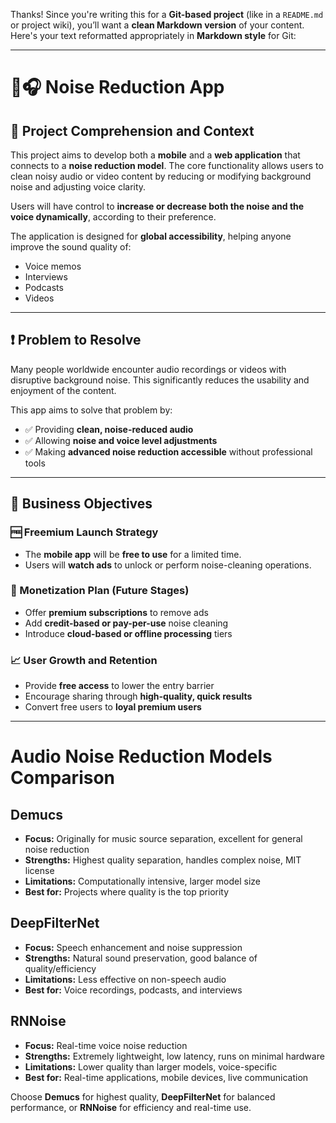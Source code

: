 Thanks! Since you're writing this for a **Git-based project** (like in a `README.md` or project wiki), you’ll want a **clean Markdown version** of your content. Here's your text reformatted appropriately in **Markdown style** for Git:

---

# 📱🎧 Noise Reduction App

## 📘 Project Comprehension and Context

This project aims to develop both a **mobile** and a **web application** that connects to a **noise reduction model**. The core functionality allows users to clean noisy audio or video content by reducing or modifying background noise and adjusting voice clarity.

Users will have control to **increase or decrease both the noise and the voice dynamically**, according to their preference.

The application is designed for **global accessibility**, helping anyone improve the sound quality of:
- Voice memos
- Interviews
- Podcasts
- Videos

---

## ❗ Problem to Resolve

Many people worldwide encounter audio recordings or videos with disruptive background noise. This significantly reduces the usability and enjoyment of the content.

This app aims to solve that problem by:
- ✅ Providing **clean, noise-reduced audio**
- ✅ Allowing **noise and voice level adjustments**
- ✅ Making **advanced noise reduction accessible** without professional tools

---

## 🎯 Business Objectives

### 🆓 Freemium Launch Strategy
- The **mobile app** will be **free to use** for a limited time.
- Users will **watch ads** to unlock or perform noise-cleaning operations.

### 💸 Monetization Plan (Future Stages)
- Offer **premium subscriptions** to remove ads
- Add **credit-based or pay-per-use** noise cleaning
- Introduce **cloud-based or offline processing** tiers

### 📈 User Growth and Retention
- Provide **free access** to lower the entry barrier
- Encourage sharing through **high-quality, quick results**
- Convert free users to **loyal premium users**

---
# Audio Noise Reduction Models Comparison

## Demucs
- **Focus:** Originally for music source separation, excellent for general noise reduction
- **Strengths:** Highest quality separation, handles complex noise, MIT license
- **Limitations:** Computationally intensive, larger model size
- **Best for:** Projects where quality is the top priority

## DeepFilterNet
- **Focus:** Speech enhancement and noise suppression
- **Strengths:** Natural sound preservation, good balance of quality/efficiency
- **Limitations:** Less effective on non-speech audio
- **Best for:** Voice recordings, podcasts, and interviews

## RNNoise
- **Focus:** Real-time voice noise reduction
- **Strengths:** Extremely lightweight, low latency, runs on minimal hardware
- **Limitations:** Lower quality than larger models, voice-specific
- **Best for:** Real-time applications, mobile devices, live communication

Choose **Demucs** for highest quality, **DeepFilterNet** for balanced performance, or **RNNoise** for efficiency and real-time use.
